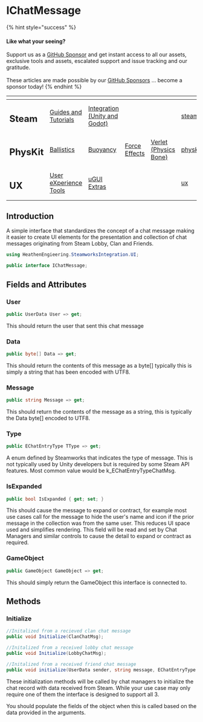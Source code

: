 # IChatMessage

{% hint style="success" %}
#### Like what your seeing?

Support us as a [GitHub Sponsor](../../../../) and get instant access to all our assets, exclusive tools and assets, escalated support and issue tracking and our gratitude.\
\
These articles are made possible by our [GitHub Sponsors](../../../../) ... become a sponsor today!
{% endhint %}

<table data-view="cards"><thead><tr><th></th><th></th><th></th><th></th><th></th><th data-hidden data-card-target data-type="content-ref"></th><th data-hidden data-card-cover data-type="files"></th></tr></thead><tbody><tr><td><h2>Steam</h2></td><td><a href="../../../../company/concepts/steam/">Guides and Tutorials</a></td><td><a href="../../">Integration (Unity and Godot)</a></td><td></td><td></td><td><a href="../../../../company/concepts/steam/">steam</a></td><td><a href="../../../../.gitbook/assets/Steamworks Card.png">Steamworks Card.png</a></td></tr><tr><td><h2>PhysKit</h2></td><td><a href="../../../physkit/learning/sample-scenes/1-ballistic-basics.md">Ballistics</a></td><td><a href="../../../physkit/learning/sample-scenes/1-buoyancy-example.md">Buoyancy</a></td><td><a href="../../../physkit/learning/sample-scenes/1-force-effect-fields.md">Force Effects</a></td><td><a href="../../../physkit/learning/sample-scenes/2-verlet-spring-skinned-mesh.md">Verlet (Physics Bone)</a></td><td><a href="../../../physkit/">physkit</a></td><td><a href="../../../../.gitbook/assets/PhysKit Card.png">PhysKit Card.png</a></td></tr><tr><td><h2>UX</h2></td><td><a href="../../../ux/learning/core-concepts/">User eXperience Tools</a></td><td><a href="../../../ux/learning/ugui-extras/">uGUI Extras</a></td><td></td><td></td><td><a href="../../../ux/">ux</a></td><td><a href="../../../../.gitbook/assets/Splash Screen (1).png">Splash Screen (1).png</a></td></tr></tbody></table>

## &#x20;Introduction

A simple interface that standardizes the concept of a chat message making it easier to create UI elements for the presentation and collection of chat messages originating from Steam Lobby, Clan and Friends.

```csharp
using HeathenEngieering.SteamworksIntegration.UI;
```

```csharp
public interface IChatMessage;
```

## Fields and Attributes

### User

```csharp
public UserData User => get;
```

This should return the user that sent this chat message

### Data

```csharp
public byte[] Data => get;
```

This should return the contents of this message as a byte\[] typically this is simply a string that has been encoded with UTF8.

### Message

```csharp
public string Message => get;
```

This should return the contents of the message as a string, this is typically the Data byte\[] encoded to UTF8.

### Type

```csharp
public EChatEntryType TType => get;
```

A enum defined by Steamworks that indicates the type of message. This is not typically used by Unity developers but is required by some Steam API features. Most common value would be k\_EChatEntryTypeChatMsg.

### IsExpanded

```csharp
public bool IsExpanded { get; set; }
```

This should cause the message to expand or contract, for example most use cases call for the message to hide the user's name and icon if the prior message in the collection was from the same user. This reduces UI space used and simplifies rendering. This field will be read and set by Chat Managers and similar controls to cause the detail to expand or contract as required.

### GameObject

```csharp
public GameObject GameObject => get;
```

This should simply return the GameObject this interface is connected to.

## Methods

### Initialize

```csharp
//Initalized from a recieved clan chat message
public void Initialize(ClanChatMsg);

//Initalized from a received lobby chat message
public void Initialize(LobbyChatMsg);

//Initalized from a received friend chat message
public void initialize(UserData sender, string message, EChatEntryType type);
```

These initialization methods will be called by chat managers to initialize the chat record with data received from Steam. While your use case may only require one of them the interface is designed to support all 3.

You should populate the fields of the object when this is called based on the data provided in the arguments.
